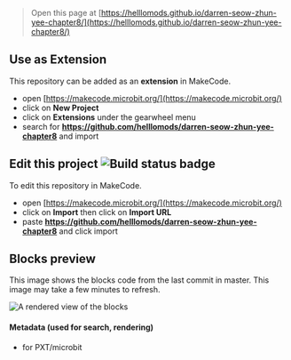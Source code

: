 
> Open this page at [https://helllomods.github.io/darren-seow-zhun-yee-chapter8/](https://helllomods.github.io/darren-seow-zhun-yee-chapter8/)

## Use as Extension

This repository can be added as an **extension** in MakeCode.

* open [https://makecode.microbit.org/](https://makecode.microbit.org/)
* click on **New Project**
* click on **Extensions** under the gearwheel menu
* search for **https://github.com/helllomods/darren-seow-zhun-yee-chapter8** and import

## Edit this project ![Build status badge](https://github.com/helllomods/darren-seow-zhun-yee-chapter8/workflows/MakeCode/badge.svg)

To edit this repository in MakeCode.

* open [https://makecode.microbit.org/](https://makecode.microbit.org/)
* click on **Import** then click on **Import URL**
* paste **https://github.com/helllomods/darren-seow-zhun-yee-chapter8** and click import

## Blocks preview

This image shows the blocks code from the last commit in master.
This image may take a few minutes to refresh.

![A rendered view of the blocks](https://github.com/helllomods/darren-seow-zhun-yee-chapter8/raw/master/.github/makecode/blocks.png)

#### Metadata (used for search, rendering)

* for PXT/microbit
<script src="https://makecode.com/gh-pages-embed.js"></script><script>makeCodeRender("{{ site.makecode.home_url }}", "{{ site.github.owner_name }}/{{ site.github.repository_name }}");</script>
